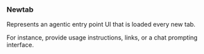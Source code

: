 ### Newtab

Represents an agentic entry point UI that is loaded every new tab.

For instance, provide usage instructions, links, or a chat prompting interface.